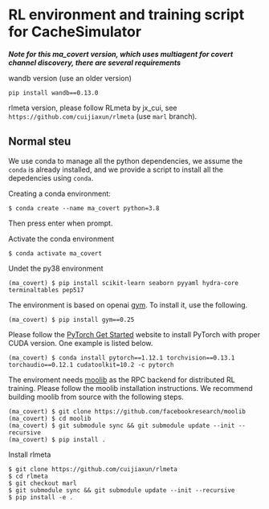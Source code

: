 RL environment and training script for CacheSimulator
==============

***Note for this ma_covert version, which uses multiagent for covert channel discovery, there are several requirements***

wandb version (use an older version)
```
pip install wandb==0.13.0
```

rlmeta version, please follow RLmeta by jx_cui, see ```https://github.com/cuijiaxun/rlmeta``` (use ```marl``` branch).


## Normal steu

We use conda to manage all the python dependencies, we assume the ```conda``` is already installed, and we provide a script to install all the depedencies using ```conda```.

Creating a conda environment:

```
$ conda create --name ma_covert python=3.8
```
Then press enter when prompt.

Activate the conda environment

```
$ conda activate ma_covert
```
Undet the py38 environment

```
(ma_covert) $ pip install scikit-learn seaborn pyyaml hydra-core terminaltables pep517
```

The environment is based on openai [gym](https://github.com/openai/gym). To install it, use the following.

```
(ma_covert) $ pip install gym==0.25
```

Please follow the [PyTorch Get Started](https://pytorch.org/get-started/locally/) website to install PyTorch with proper CUDA version. One example is listed below.
```
(ma_covert) $ conda install pytorch==1.12.1 torchvision==0.13.1 torchaudio==0.12.1 cudatoolkit=10.2 -c pytorch
```

The enviroment needs [moolib](https://github.com/facebookresearch/moolib) as the RPC backend for distributed RL training. Please follow the moolib installation instructions.
We recommend building moolib from source with the following steps.

```
(ma_covert) $ git clone https://github.com/facebookresearch/moolib
(ma_covert) $ cd moolib
(ma_covert) $ git submodule sync && git submodule update --init --recursive
(ma_covert) $ pip install .
```

Install rlmeta


```
$ git clone https://github.com/cuijiaxun/rlmeta
$ cd rlmeta
$ git checkout marl
$ git submodule sync && git submodule update --init --recursive
$ pip install -e .
```
